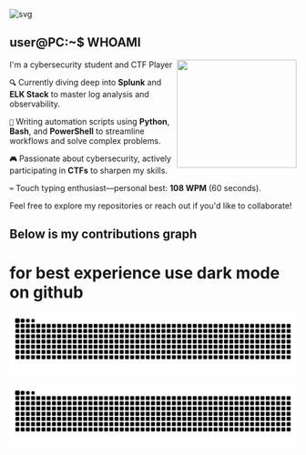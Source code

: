 ![svg](https://readme-typing-svg.demolab.com/?font=Pixelify+Sans&size=32&duration=2550&pause=1000&color=ffffff&random=false&width=435&lines=Welcome+to+my+profile+!)

## user@PC:~$ WHOAMI 
I'm a cybersecurity student and CTF Player 
<p1>
  <img height="190" width="210" align="right" src="https://github.com/user-attachments/assets/44d46ee2-0354-4aa5-9e76-8e4de58be366" >  
</p1>

**`🔍`** Currently diving deep into **Splunk** and **ELK Stack** to master log analysis and observability.

**`🤖`** Writing automation scripts using **Python**, **Bash**, and **PowerShell** to streamline workflows and solve complex problems.

**`🎮`** Passionate about cybersecurity, actively participating in **CTFs** to sharpen my skills.

**`⌨️`** Touch typing enthusiast—personal best: **108 WPM** (60 seconds).

Feel free to explore my repositories or reach out if you'd like to collaborate!

## Below is my contributions graph
# for best experience use dark mode on github
![Snake animation](https://github.com/toxicMango64/toxicMango64/blob/output/github-contribution-grid-snake-dark.svg)            

![Snake animation](https://github.com/toxicMango64/toxicMango64/blob/output/github-contribution-grid-snake.svg)            

<!-- ### Random Dev Quote -->
<!-- themes: dark, chartreuse-dark, radical, merko, gruvbox, tokyonight, algolia, monokai, dracula, nord
![](https://quotes-github-readme.vercel.app/api?type=horizontal&theme=dark) -->
